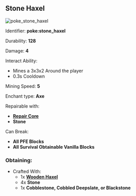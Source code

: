 ## Stone Haxel
![poke_stone_haxel](https://github.com/ItsMePok/PFE/assets/136857747/3d5782a6-d082-442e-b153-d4d8155d7420)

Identifier: **poke:stone_haxel**

Durability: **128**

Damage: **4**

Interact Ability:
* Mines a 3x3x2 Around the player
* 0.3s Cooldown

Mining Speed: **5**

Enchant type: **Axe**

Repairable with:
* **[Repair Core](https://pfewiki.gitbook.io/home/items/cores/repair-core)**
* **Stone**

Can Break:
* **All PFE Blocks**
* **All Survival Obtainable Vanilla Blocks**

### Obtaining:
* Crafted With:
    * 1x **[Wooden Haxel](https://github.com/ItsMePok/PFE/wiki/Wooden-Haxel)**
    * 4x **Stone**
    * 1x **Cobblestone, Cobbled Deepslate, or Blackstone**